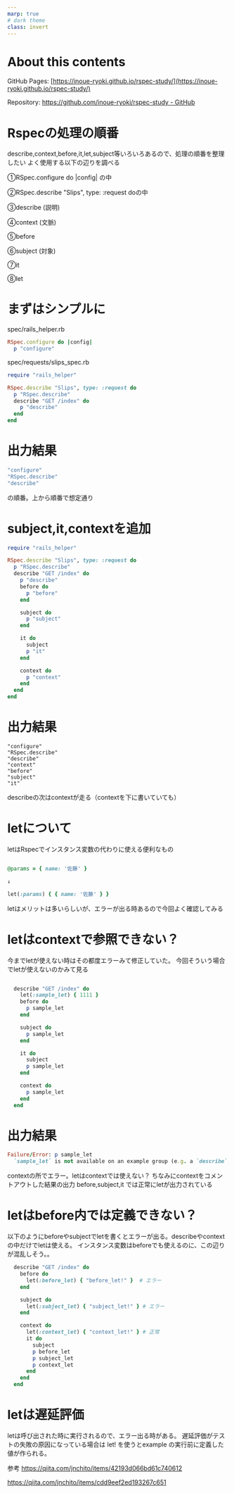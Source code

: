 ```yaml
---
marp: true
# dark theme
class: invert
---
```

<!-- headingDivider: 1 -->

# About this contents

GitHub Pages: [https://inoue-ryoki.github.io/rspec-study/](https://inoue-ryoki.github.io/rspec-study/)

Repository: [https://github.com/inoue-ryoki/rspec-study - GitHub](https://github.com/inoue-ryoki/rspec-study)

# Rspecの処理の順番

describe,context,before,it,let,subject等いろいろあるので、処理の順番を整理したい
よく使用する以下の辺りを調べる

①RSpec.configure do |config| の中

②RSpec.describe "Slips", type: :request doの中

③describe (説明)

④context (文脈)

⑤before

⑥subject (対象)

⑦it

⑧let

# まずはシンプルに

spec/rails_helper.rb

```rb
RSpec.configure do |config|
  p "configure"
```

spec/requests/slips_spec.rb

```rb
require "rails_helper"

RSpec.describe "Slips", type: :request do
  p "RSpec.describe"
  describe "GET /index" do
    p "describe"
  end
end
```
# 出力結果

```rb
"configure"
"RSpec.describe"
"describe"
```

の順番。上から順番で想定通り

# subject,it,contextを追加

```rb
require "rails_helper"

RSpec.describe "Slips", type: :request do
  p "RSpec.describe"
  describe "GET /index" do
    p "describe"
    before do
      p "before"
    end

    subject do
      p "subject"
    end

    it do
      subject
      p "it"
    end

    context do
      p "context"
    end
  end
end
```

# 出力結果

```
"configure"
"RSpec.describe"
"describe"
"context"
"before"
"subject"
"it"
```

describeの次はcontextが走る（contextを下に書いていても）

# letについて

letはRspecでインスタンス変数の代わりに使える便利なもの

```rb

@params = { name: '佐藤' }

↓

let(:params) { { name: '佐藤' } }
```

letはメリットは多いらしいが、エラーが出る時あるので今回よく確認してみる

# letはcontextで参照できない？

今までletが使えない時はその都度エラーみて修正していた。
今回そういう場合でletが使えないのかみて見る

```rb

  describe "GET /index" do
    let(:sample_let) { 1111 }
    before do
      p sample_let
    end

    subject do
      p sample_let
    end

    it do
      subject
      p sample_let
    end

    context do
      p sample_let
    end
  end

```

# 出力結果

```rb
Failure/Error: p sample_let
  `sample_let` is not available on an example group (e.g. a `describe` or `context` block). It is only available from within individual examples (e.g. `it` blocks) or from constructs that run in the scope of an example (e.g. `before`, `let`, etc).
```


contextの所でエラー。letはcontextでは使えない？
ちなみにcontextをコメントアウトした結果の出力
before,subject,it では正常にletが出力されている


# letはbefore内では定義できない？

以下のようにbeforeやsubjectでletを書くとエラーが出る。describeやcontextの中だけでletは使える。
インスタンス変数はbeforeでも使えるのに、この辺りが混乱しそう。。

```rb
  describe "GET /index" do
    before do
      let(:before_let) { "before_let!" }  # エラー
    end

    subject do
      let(:subject_let) { "subject_let!" } # エラー
    end

    context do
      let(:context_let) { "context_let!" } # 正常
      it do
        subject
        p before_let
        p subject_let
        p context_let
      end
    end
  end
```

# letは遅延評価

letは呼び出された時に実行されるので、エラー出る時がある。
遅延評価がテストの失敗の原因になっている場合は let! を使うとexample の実行前に定義した値が作られる。

参考
https://qiita.com/jnchito/items/42193d066bd61c740612

https://qiita.com/jnchito/items/cdd9eef2ed193267c651
